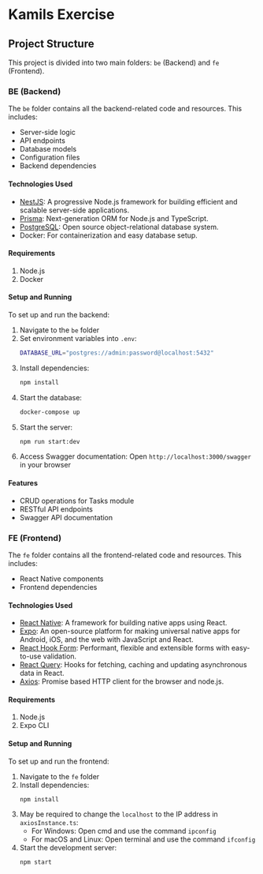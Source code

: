 # Kamils Exercise

## Project Structure

This project is divided into two main folders: `be` (Backend) and `fe` (Frontend).

### BE (Backend)

The `be` folder contains all the backend-related code and resources. This includes:
- Server-side logic
- API endpoints
- Database models
- Configuration files
- Backend dependencies

#### Technologies Used
- [NestJS](https://nestjs.com/): A progressive Node.js framework for building efficient and scalable server-side applications.
- [Prisma](https://www.prisma.io/): Next-generation ORM for Node.js and TypeScript.
- [PostgreSQL](https://www.postgresql.org/): Open source object-relational database system.
- Docker: For containerization and easy database setup.

#### Requirements
1. Node.js
2. Docker

#### Setup and Running

To set up and run the backend:

1. Navigate to the `be` folder
2. Set environment variables into `.env`:
   ```bash
   DATABASE_URL="postgres://admin:password@localhost:5432"
   ```
3. Install dependencies:
   ```bash
   npm install
   ```
4. Start the database:
   ```bash
   docker-compose up
   ```
5. Start the server:
   ```bash
   npm run start:dev
   ```
6. Access Swagger documentation:
   Open `http://localhost:3000/swagger` in your browser

#### Features
- CRUD operations for Tasks module
- RESTful API endpoints
- Swagger API documentation

### FE (Frontend)

The `fe` folder contains all the frontend-related code and resources. This includes:
- React Native components
- Frontend dependencies

#### Technologies Used
- [React Native](https://reactnative.dev/): A framework for building native apps using React.
- [Expo](https://expo.dev/): An open-source platform for making universal native apps for Android, iOS, and the web with JavaScript and React.
- [React Hook Form](https://react-hook-form.com/): Performant, flexible and extensible forms with easy-to-use validation.
- [React Query](https://react-query.tanstack.com/): Hooks for fetching, caching and updating asynchronous data in React.
- [Axios](https://axios-http.com/): Promise based HTTP client for the browser and node.js.

#### Requirements
1. Node.js
2. Expo CLI

#### Setup and Running

To set up and run the frontend:

1. Navigate to the `fe` folder
2. Install dependencies:
   ```bash
   npm install
   ```
3. May be required to change the `localhost` to the IP address in `axiosInstance.ts`:
   - For Windows: Open cmd and use the command `ipconfig`
   - For macOS and Linux: Open terminal and use the command `ifconfig`
4. Start the development server:
   ```bash
   npm start
   ```
